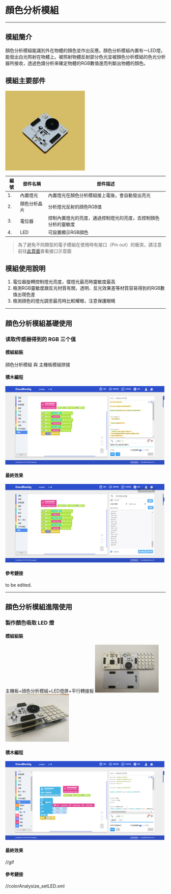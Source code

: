 # 顔色分析模組
---

## 模組簡介

顏色分析模組能識別外在物體的顏色並作出反應。顏色分析模組內置有一LED燈，能發出白光照射在物體上。被照射物體反射部分色光並被顏色分析模組的色光分析器所接收，透過色譜分析來確定物體的RGB數值進而判斷出物體的顏色。


## 模組主要部件

<img src="../media/colorAnalysize.jpg" width="250"/>

|編號| 部件名稱                 | 部件描述                                                                        |
|---|-------------------------|-------------------------------------------------------------------------------|
|1. |內置燈光             |內置燈光在顏色分析模組接上電後，會自動發出亮光              |
|2. |顏色分析晶片                 |分析燈光反射的顔色RGB值               |
|3. |電位器               |控制內置燈光的亮度，通過控制燈光的亮度，去控制顏色分析的靈敏度                |
|4. |LED                  |可設置顯示RGB顔色                |


> 為了避免不同類型的電子模組在使用時有接口（Pin out）的衝突，請注意前往[此頁面](/cocomod/pinout-map)查看接口示意圖


## 模組使用說明
1. 電位器旋轉控制燈光亮度，儅燈光最亮時靈敏度最高
2. 檢測RGB靈敏度跟反光材質有關，透明、反光效果差等材質容易得到的RGB數值出現色差
3. 檢測顔色的燈光調至最亮時比較耀眼，注意保護眼睛
---

## 顔色分析模組基礎使用

### 读取传感器得到的 RGB 三个值

#### 模組組裝 

顔色分析模組 與 主機板模組拼接 

#### 積木編程

<img src="../media/colorAnalysize_block_getRGB.jpg" width="500"/>

#### 最終效果

<img src="../media/colorAnalysize_result_getRGB.jpg" width="500"/>

#### 參考鏈接

to be edited.

---

## 顔色分析模組進階使用

### 製作顏色吸取 LED 燈

#### 模組組裝 
主機板+顔色分析模組+LED燈屏+平行轉接板
<img src="../media/colorAnalysize_module_setLED.jpg" width="200"/>   <img src="../media/colorAnalysize_assembly_setLED.jpg" width="200"/>

#### 積木編程

<img src="../media/colorAnalysize_block_setLED.jpg" width="500"/>

#### 最終效果

//gif

#### 參考鏈接
//colorAnalysize_setLED.xml

